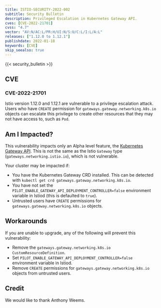 ```yaml
---
title: ISTIO-SECURITY-2022-002
subtitle: Security Bulletin
description: Privileged Escalation in Kubernetes Gateway API.
cves: [CVE-2022-21701]
cvss: "4.7"
vector: "AV:N/AC:L/PR:H/UI:N/S:U/C:L/I:L/A:L"
releases: ["1.12.0 to 1.12.1"]
publishdate: 2022-01-18
keywords: [CVE]
skip_seealso: true
---
```


{{< security_bulletin >}}

## CVE

### CVE-2022-21701

Istio version 1.12.0 and 1.12.1 are vulnerable to a privilege escalation attack. Users who have `CREATE` permission for `gateways.gateway.networking.k8s.io` objects can escalate this privilege to create other resources that they may not have access to, such as `Pod`.

## Am I Impacted?

This vulnerability impacts only an Alpha level feature, the [Kubernetes Gateway API](/docs/tasks/traffic-management/ingress/gateway-api/). This is not the same as the Istio `Gateway` type (`gateways.networking.istio.io`), which is not vulnerable.

Your cluster may be impacted if:
* You have the Kubernetes Gateway CRD installed. This can be detected with `kubectl get crd gateways.gateway.networking.k8s.io`.
* You have not set the `PILOT_ENABLE_GATEWAY_API_DEPLOYMENT_CONTROLLER=false` environment variable in Istiod (this is defaulted to `true`).
* Untrusted users have `CREATE` permissions for `gateways.gateway.networking.k8s.io` objects.

## Workarounds

If you are unable to upgrade, any of the following will prevent this vulnerability:

* Remove the `gateways.gateway.networking.k8s.io` `CustomResourceDefinition`.
* Set `PILOT_ENABLE_GATEWAY_API_DEPLOYMENT_CONTROLLER=false` environment variable in Istiod.
* Remove `CREATE` permissions for `gateways.gateway.networking.k8s.io` objects from untrusted users.

## Credit

We would like to thank Anthony Weems.
